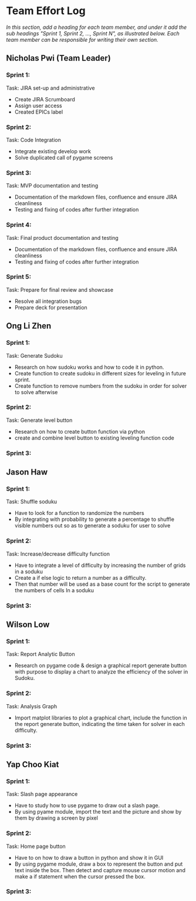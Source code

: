 # Team Effort Log
*In this section, add a heading for each team member, and under it add the sub headings "Sprint 1, Sprint 2, ..., Sprint N", as illustrated below.  Each team member can be responsible for writing their own section.*

## Nicholas Pwi (Team Leader)

### Sprint 1:
Task: JIRA set-up and administrative
* Create JIRA Scrumboard
* Assign user access
* Created EPICs label

### Sprint 2:
Task: Code Integration
* Integrate existing develop work
* Solve duplicated call of pygame screens

### Sprint 3:
Task: MVP documentation and testing
* Documentation of the markdown files, confluence and ensure JIRA cleanliness 
* Testing and fixing of codes after further integration

### Sprint 4:
Task: Final product documentation and testing
* Documentation of the markdown files, confluence and ensure JIRA cleanliness
* Testing and fixing of codes after further integration

### Sprint 5:
Task: Prepare for final review and showcase
* Resolve all integration bugs
* Prepare deck for presentation

## Ong Li Zhen

### Sprint 1:
Task: Generate Sudoku
*  Research on how sudoku works and how to code it in python.
*  Create function to create sudoku in different sizes for leveling in future sprint.
*  Create function to remove numbers from the sudoku in order for solver to solve afterwise

### Sprint 2:
Task: Generate level button
*  Research on how to create button function via python 
*  create and combine level button to existing leveling function code

### Sprint 3:

## Jason Haw

### Sprint 1:
Task: Shuffle soduku
*  Have to look for a function to randomize the numbers
*  By integrating with probability to generate a percentage to shuffle visible numbers out so as to generate a soduku for user to solve

### Sprint 2:
Task: Increase/decrease difficulty function
*  Have to integrate a level of difficulty by increasing the number of grids in a soduku
*  Create a if else logic to return a number as a difficulty.
*  Then that number will be used as a base count for the script to generate the numbers of cells In a soduku

### Sprint 3:

## Wilson Low

### Sprint 1:
Task: Report Analytic Button
*  Research on pygame code & design a graphical report generate button with purpose to display a chart to analyze the efficiency of the solver in Sudoku.

### Sprint 2:
Task: Analysis Graph
*  Import matplot libraries to plot a graphical chart, include the function in the report generate button, indicating the time taken for solver in each difficulty.

### Sprint 3:

## Yap Choo Kiat

### Sprint 1:
Task: Slash page appearance
*  Have to study how to use pygame to draw out a slash page.
*  By using pyame module, import the text and the picture and show by them by drawing a screen by pixel

### Sprint 2:
Task: Home page button
*  Have to on how to draw a button in python and show it in GUI
*  By using pygame module, draw a box to represent the button and put text inside the box. Then detect and capture mouse cursor motion and make a if statement when the cursor pressed the box.

### Sprint 3: